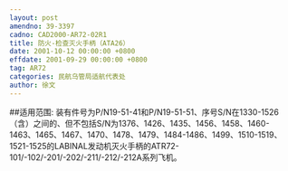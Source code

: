 ```yaml
---
layout: post
amendno: 39-3397
cadno: CAD2000-AR72-02R1
title: 防火-检查灭火手柄（ATA26）
date: 2001-10-12 00:00:00 +0800
effdate: 2001-09-29 00:00:00 +0800
tag: AR72
categories: 民航乌管局适航代表处
author: 徐文
---
```


##适用范围:
装有件号为P/N19-51-41和P/N19-51-51、序号S/N在1330-1526（含）之间的、但不包括S/N为1376、1426、1435、1456、1458、1460-1463、1465、1467、1470、1478、1479、1484-1486、1499、1510-1519、1521-1525的LABINAL发动机灭火手柄的ATR72-101/-102/-201/-202/-211/-212/-212A系列飞机。


